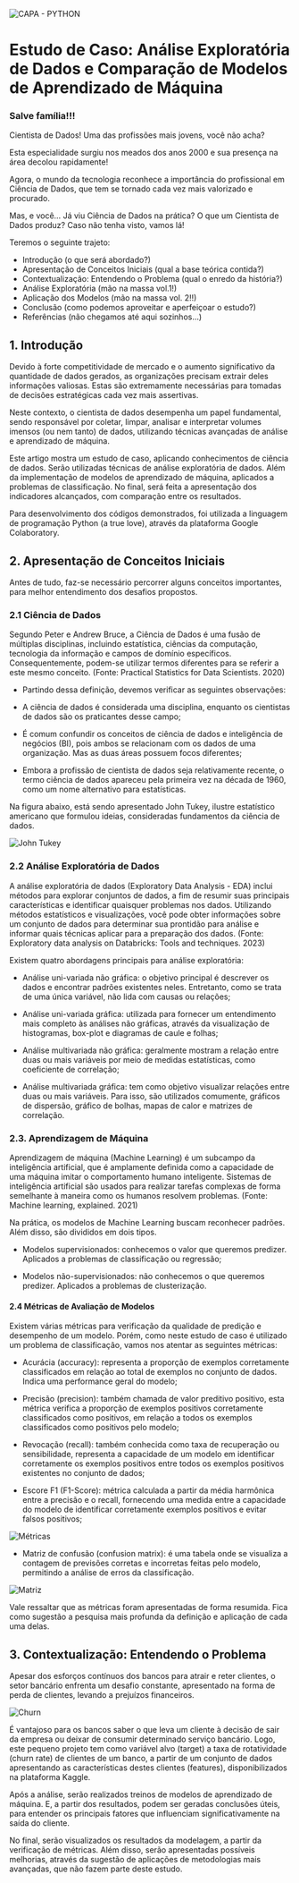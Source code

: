 ![CAPA - PYTHON](images\capa.png)

# Estudo de Caso: Análise Exploratória de Dados e Comparação de Modelos de Aprendizado de Máquina

### Salve família!!!
Cientista de Dados! Uma das profissões mais jovens, você não acha?

Esta especialidade surgiu nos meados dos anos 2000 e sua presença na área decolou rapidamente!

Agora, o mundo da tecnologia reconhece a importância do profissional em Ciência de Dados, que tem se tornado cada vez mais valorizado e procurado.

Mas, e você… Já viu Ciência de Dados na prática? O que um Cientista de Dados produz? Caso não tenha visto, vamos lá!

Teremos o seguinte trajeto:  

- Introdução (o que será abordado?)
- Apresentação de Conceitos Iniciais (qual a base teórica contida?)
- Contextualização: Entendendo o Problema (qual o enredo da história?)
- Análise Exploratória (mão na massa vol.1!)
- Aplicação dos Modelos (mão na massa vol. 2!!)
- Conclusão (como podemos aproveitar e aperfeiçoar o estudo?)
- Referências (não chegamos até aqui sozinhos…)

## 1. Introdução
Devido à forte competitividade de mercado e o aumento significativo da quantidade de dados gerados, as organizações precisam extrair deles informações valiosas. Estas são extremamente necessárias para tomadas de decisões estratégicas cada vez mais assertivas.

Neste contexto, o cientista de dados desempenha um papel fundamental, sendo responsável por coletar, limpar, analisar e interpretar volumes imensos (ou nem tanto) de dados, utilizando técnicas avançadas de análise e aprendizado de máquina.

Este artigo mostra um estudo de caso, aplicando conhecimentos de ciência de dados. Serão utilizadas técnicas de análise exploratória de dados. Além da implementação de modelos de aprendizado de máquina, aplicados a problemas de classificação. No final, será feita a apresentação dos indicadores alcançados, com comparação entre os resultados.

Para desenvolvimento dos códigos demonstrados, foi utilizada a linguagem de programação Python (a true love), através da plataforma Google Colaboratory.

## 2. Apresentação de Conceitos Iniciais
Antes de tudo, faz-se necessário percorrer alguns conceitos importantes, para melhor entendimento dos desafios propostos.

### 2.1 Ciência de Dados
Segundo Peter e Andrew Bruce, a Ciência de Dados é uma fusão de múltiplas disciplinas, incluindo estatística, ciências da computação, tecnologia da informação e campos de domínio específicos. Consequentemente, podem-se utilizar termos diferentes para se referir a este mesmo conceito. (Fonte: Practical Statistics for Data Scientists. 2020)

- Partindo dessa definição, devemos verificar as seguintes observações:

- A ciência de dados é considerada uma disciplina, enquanto os cientistas de dados são os praticantes desse campo;

- É comum confundir os conceitos de ciência de dados e inteligência de negócios (BI), pois ambos se relacionam com os dados de uma organização. Mas as duas áreas possuem focos diferentes;

- Embora a profissão de cientista de dados seja relativamente recente, o termo ciência de dados apareceu pela primeira vez na década de 1960, como um nome alternativo para estatísticas.

Na figura abaixo, está sendo apresentado John Tukey, ilustre estatístico americano que formulou ideias, consideradas fundamentos da ciência de dados.

![John Tukey](images\john_tukey.png)

### 2.2 Análise Exploratória de Dados
A análise exploratória de dados (Exploratory Data Analysis - EDA) inclui métodos para explorar conjuntos de dados, a fim de resumir suas principais características e identificar quaisquer problemas nos dados. Utilizando métodos estatísticos e visualizações, você pode obter informações sobre um conjunto de dados para determinar sua prontidão para análise e informar quais técnicas aplicar para a preparação dos dados. (Fonte: Exploratory data analysis on Databricks: Tools and techniques. 2023)

Existem quatro abordagens principais para análise exploratória:

- Análise uni-variada não gráfica: o objetivo principal é descrever os dados e encontrar padrões existentes neles. Entretanto, como se trata de uma única variável, não lida com causas ou relações;

- Análise uni-variada gráfica: utilizada para fornecer um entendimento mais completo às análises não gráficas, através da visualização de histogramas, box-plot e diagramas de caule e folhas;

- Análise multivariada não gráfica: geralmente mostram a relação entre duas ou mais variáveis por meio de medidas estatísticas, como coeficiente de correlação;

- Análise multivariada gráfica: tem como objetivo visualizar relações entre duas ou mais variáveis. Para isso, são utilizados comumente, gráficos de dispersão, gráfico de bolhas, mapas de calor e matrizes de correlação.

### 2.3. Aprendizagem de Máquina
Aprendizagem de máquina (Machine Learning) é um subcampo da inteligência artificial, que é amplamente definida como a capacidade de uma máquina imitar o comportamento humano inteligente. Sistemas de inteligência artificial são usados para realizar tarefas complexas de forma semelhante à maneira como os humanos resolvem problemas. (Fonte: Machine learning, explained. 2021)

Na prática, os modelos de Machine Learning buscam reconhecer padrões. Além disso, são divididos em dois tipos.

- Modelos supervisionados: conhecemos o valor que queremos predizer. Aplicados a problemas de classificação ou regressão;

- Modelos não-supervisionados: não conhecemos o que queremos predizer. Aplicados a problemas de clusterização.

#### 2.4 Métricas de Avaliação de Modelos
Existem várias métricas para verificação da qualidade de predição e desempenho de um modelo. Porém, como neste estudo de caso é utilizado um problema de classificação, vamos nos atentar as seguintes métricas:

- Acurácia (accuracy): representa a proporção de exemplos corretamente classificados em relação ao total de exemplos no conjunto de dados. Indica uma performance geral do modelo;

- Precisão (precision): também chamada de valor preditivo positivo, esta métrica verifica a proporção de exemplos positivos corretamente classificados como positivos, em relação a todos os exemplos classificados como positivos pelo modelo;

- Revocação (recall): também conhecida como taxa de recuperação ou sensibilidade, representa a capacidade de um modelo em identificar corretamente os exemplos positivos entre todos os exemplos positivos existentes no conjunto de dados;

- Escore F1 (F1-Score): métrica calculada a partir da média harmônica entre a precisão e o recall, fornecendo uma medida entre a capacidade do modelo de identificar corretamente exemplos positivos e evitar falsos positivos;

![Métricas](images\metricas.png)

- Matriz de confusão (confusion matrix): é uma tabela onde se visualiza a contagem de previsões corretas e incorretas feitas pelo modelo, permitindo a análise de erros da classificação.

![Matriz](images\matriz.png)

Vale ressaltar que as métricas foram apresentadas de forma resumida. Fica como sugestão a pesquisa mais profunda da definição e aplicação de cada uma delas.

## 3. Contextualização: Entendendo o Problema
Apesar dos esforços contínuos dos bancos para atrair e reter clientes, o setor bancário enfrenta um desafio constante, apresentado na forma de perda de clientes, levando a prejuízos financeiros.

![Churn](images\churn.png)

É vantajoso para os bancos saber o que leva um cliente à decisão de sair da empresa ou deixar de consumir determinado serviço bancário. Logo, este pequeno projeto tem como variável alvo (target) a taxa de rotatividade  (churn rate) de clientes de um banco, a partir de um conjunto de dados apresentando as características destes clientes (features), disponibilizados na plataforma Kaggle.

Após a análise, serão realizados treinos de modelos de aprendizado de máquina. E, a partir dos resultados, podem ser geradas conclusões úteis, para  entender os principais fatores que influenciam significativamente na saída do cliente.

No final, serão visualizados os resultados da modelagem, a partir da verificação de métricas. Além disso, serão apresentadas possíveis melhorias, através da sugestão de aplicações de metodologias mais avançadas, que não fazem parte deste estudo.

